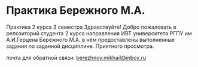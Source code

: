 # Практика Бережного М.А.
Практика 2 курса 3 семестра Здравствуйте! Добро пожаловать в репозиторий студента 2 курса направления ИВТ университета РГПУ им А.И.Герцена Бережного М.А. в нём предоставлены выполненные задания по заданной дисциплине. Приятного просмотра.

почта для обратной связи: berezhnoy.mikhail@inbox.ru
